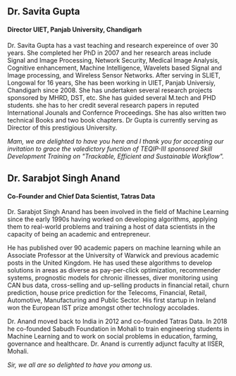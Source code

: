 ## Dr. Savita Gupta 
#### Director UIET, Panjab University, Chandigarh

Dr. Savita Gupta has a vast teaching and research expereince of over 30 years. She 
completed her PhD in 2007 and her research areas include Signal and Image Processing, Network Security, Medical Image
Analysis, Cognitive enhancement, Machine Intelligence, Wavelets based Signal and Image processing, and Wireless Sensor Networks.
After serving in SLIET, Longowal for 16 years, She has been working in UIET, Panjab Universiy, Chandigarh since 2008. 
She has undertaken several research projects sponsored by MHRD, DST, etc. She has guided several M.tech and PHD students.
she has to her credit several research papers in reputed International Jounals and Confernce Proceedings. She has also written 
two technical Books and two book chapters.
Dr Gupta is currently serving as Director of this prestigious University.

*Mam, we are delighted to have you here and I thank you for accepting our invitation to grace the valedictory function of 
TEQIP-III sponsored Skill Development Training on "Trackable, Efficient and Sustainable Workflow".*


## Dr. Sarabjot Singh Anand
#### Co-Founder and Chief Data Scientist, Tatras Data

Dr. Sarabjot Singh Anand has been involved in the field of Machine Learning since the early 1990s having worked 
on developing algorithms, applying them to real-world problems and training a host of data scientists in the
capacity of being an academic and entrepreneur.

He has published over 90 academic papers on machine learning while an Associate Professor at
the University of Warwick and previous academic posts in the United Kingdom. He has used these
algorithms to develop solutions in areas as diverse as pay-per-click optimization, recommender systems,
prognostic models for chronic illnesses, diver monitoring using CAN bus data, cross-selling and up-selling
products in financial retail, churn prediction, house price prediction for the Telecoms, Financial, Retail,
Automotive, Manufacturing and Public Sector. His first startup in Ireland won the European IST prize amongst
other technology accolades.

Dr. Anand moved back to India in 2012 and co-founded Tatras Data. In 2018 he co-founded Sabudh Foundation 
in Mohali to train engineering students in Machine Learning and to work on social problems in education,
farming, governance and healthcare. Dr. Anand is currently adjunct faculty at IISER, Mohali.

*Sir, we all are so delighted to have you among us.*

